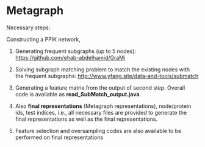 # Metagraph

Necessary steps:

Constructing a PPIK network,

1) Generating frequent subgraphs (up to 5 nodes): https://github.com/ehab-abdelhamid/GraMi

2) Solving subgraph matching problem to match the existing nodes with the frequent subgraphs: http://www.yfang.site/data-and-tools/submatch

3) Generating a feature matrix from the output of second step. Overall code is available as <strong>read_SubMatch_output.java</strong>.

4) Also <strong>final representations</strong> (Metagraph representations), node/protein ids, test indices, i.e., all necessary files are provided to generate the final representations as well as the final representations. 

5) Feature selection and oversampling codes are also available to be performed on final representations
